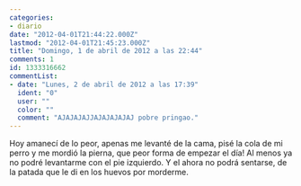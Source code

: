 ```yaml
---
categories:
- diario
date: "2012-04-01T21:44:22.000Z"
lastmod: "2012-04-01T21:45:23.000Z"
title: "Domingo, 1 de abril de 2012 a las 22:44"
comments: 1
id: 1333316662
commentList:
- date: "Lunes, 2 de abril de 2012 a las 17:39"
  ident: "0"
  user: ""
  color: ""
  comment: "AJAJAJAJJAJAJAJAJAJ pobre pringao."
---
```


Hoy amanecí de lo peor, apenas me levanté de la cama, pisé la cola de mi perro y me mordió la pierna, que peor forma de empezar el día! Al menos ya no podré levantarme con el pie izquierdo. Y el ahora no podrá sentarse, de la patada que le di en los huevos por morderme.
